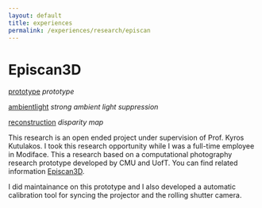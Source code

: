 ```yaml
---
layout: default
title: experiences
permalink: /experiences/research/episcan
---
```

# Episcan3D
[prototype](/assets/episcan3.JPG)
*prototype*

[ambientlight](/assets/episcan2.png)
*strong ambient light suppression*

[reconstruction](/assets/episcan1.png)
*disparity map* 

This research is an open ended project under supervision of Prof. Kyros Kutulakos. I took this research opportunity while I was a full-time employee in Modiface. This a research based on a computational photography research prototype developed by CMU and UofT. You can find related information [Episcan3D](http://www.cs.cmu.edu/~ILIM/episcan3d/html/index.html).

I did maintainance on this prototype and I also developed a automatic calibration tool for syncing the projector and the rolling shutter camera.



